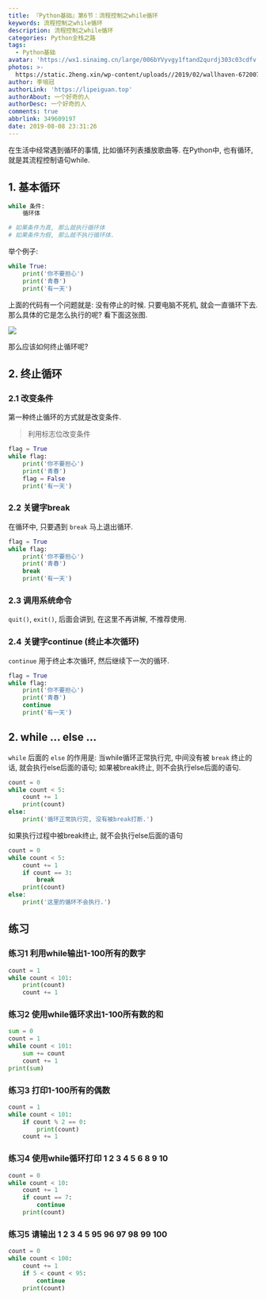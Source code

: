 ```yaml
---
title: 『Python基础』第6节：流程控制之while循环
keywords: 流程控制之while循环
description: 流程控制之while循环
categories: Python全栈之路
tags:
  - Python基础
avatar: 'https://wx1.sinaimg.cn/large/006bYVyvgy1ftand2qurdj303c03cdfv.jpg'
photos: >-
  https://static.2heng.xin/wp-content/uploads//2019/02/wallhaven-672007-1-1024x576.png
author: 李培冠
authorLink: 'https://lipeiguan.top'
authorAbout: 一个好奇的人
authorDesc: 一个好奇的人
comments: true
abbrlink: 349609197
date: 2019-08-08 23:31:26
---
```


在生活中经常遇到循环的事情, 比如循环列表播放歌曲等. 在Python中, 也有循环, 就是其流程控制语句while.

## 1. 基本循环

```python
while 条件:
    循环体

# 如果条件为真, 那么就执行循环体
# 如果条件为假, 那么就不执行循环体.
```

举个例子: 

```python
while True:
    print('你不要担心')
    print('青春')
    print('有一天')
```

上面的代码有一个问题就是: 没有停止的时候. 只要电脑不死机, 就会一直循环下去. 那么具体的它是怎么执行的呢? 看下面这张图.

![](https://i.loli.net/2019/08/08/Mw7ZP8EadJLesOr.png)

那么应该如何终止循环呢?

## 2.  终止循环

### 2.1 改变条件

第一种终止循环的方式就是改变条件.

> 利用标志位改变条件

```python
flag = True
while flag:
    print('你不要担心')
    print('青春')
    flag = False
    print('有一天')
```


### 2.2 关键字break

在循环中, 只要遇到 `break` 马上退出循环.

```python
flag = True
while flag:
    print('你不要担心')
    print('青春')
    break
    print('有一天')
```

### 2.3 调用系统命令

`quit()`, `exit()`, 后面会讲到, 在这里不再讲解, 不推荐使用.

### 2.4 关键字continue (终止本次循环)

`continue` 用于终止本次循环, 然后继续下一次的循环.

```python
flag = True
while flag:
    print('你不要担心')
    print('青春')
    continue
    print('有一天')
```



## 2. while ... else ...

`while` 后面的 `else` 的作用是: 当while循环正常执行完, 中间没有被 `break` 终止的话, 就会执行else后面的语句; 如果被break终止, 则不会执行else后面的语句.

```python
count = 0
while count < 5:
    count += 1
    print(count)
else:
    print('循环正常执行完, 没有被break打断.')
```

如果执行过程中被break终止, 就不会执行else后面的语句

```python
count = 0
while count < 5:
    count += 1
    if count == 3:
        break
    print(count)
else:
    print('这里的循环不会执行.')
```



## 练习

### 练习1 利用while输出1-100所有的数字

```python
count = 1
while count < 101:
    print(count)
    count += 1
```

### 练习2 使用while循环求出1-100所有数的和

```python
sum = 0
count = 1
while count < 101:
    sum += count
    count += 1
print(sum)
```

### 练习3 打印1-100所有的偶数

```python
count = 1
while count < 101:
    if count % 2 == 0:
        print(count)
    count += 1
```

### 练习4 使用while循环打印 1 2 3 4 5 6 8 9 10

```python
count = 0
while count < 10:
    count += 1
    if count == 7:
        continue
    print(count)
```

### 练习5 请输出 1 2 3 4 5 95 96 97 98 99 100

```python
count = 0
while count < 100:
    count += 1
    if 5 < count < 95:
        continue
    print(count)
```






